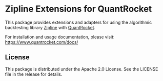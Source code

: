 # Zipline Extensions for QuantRocket
This package provides extensions and adapters for using the algorithmic backtesting library [Zipline](https://github.com/quantopian/zipline) with [QuantRocket](https://www.quantrocket.com).

For installation and usage documentation, please visit: https://www.quantrocket.com/docs/

## License

This package is distributed under the Apache 2.0 License. See the LICENSE file in the release for details.
